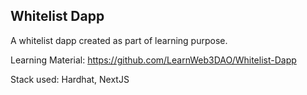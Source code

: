## Whitelist Dapp

A whitelist dapp created as part of learning purpose. 

Learning Material: https://github.com/LearnWeb3DAO/Whitelist-Dapp

Stack used: Hardhat, NextJS